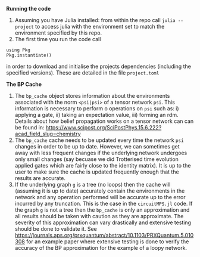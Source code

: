 **Running the code**
1. Assuming you have Julia installed: from within the repo call `julia --project` to access julia with the environment set to match the environment specified by this repo.
2. The first time you run the code call
```
using Pkg
Pkg.instantiate()
```
in order to download and initialise the projects dependencies (including the specified versions). These are detailed in the file `project.toml`

**The BP Cache**
1. The `bp_cache` object stores information about the environments associated with the norm `<psi|psi>` of a tensor network `psi`. This information is necessary to perform o
  operations on `psi` such as: i) applying a gate, ii) taking an expectation value, iii) forming an rdm. Details about how belief propagation works on a tensor network can
  can be found in: https://www.scipost.org/SciPostPhys.15.6.222?acad_field_slug=chemistry
2. The `bp_cache` cache needs to be updated every time the network `psi` changes in order to be up to date. However, we can sometimes get away with less frequent changes
if the underlying network undergoes only small changes (say becuase we did Trotterised time evolution applied gates which are fairly close to the identity matrix). It is up
to the user to make sure the cache is updated frequently enough that the results are accurate.
3. If the underlying graph `g` is a tree (no loops) then the cache will (assuming it is up to date) accurately contain the environments in the network and any operation
performed will be accurate up to the error incurred by any truncation. This is the case in the `circuitMPS.jl` code. If the graph `g` is not a tree then the `bp_cache` is only an approximation and all results
should be taken with caution as they are approximate. The severity of this approximation can vary drastically and extensive testing should be done to validate it. 
See https://journals.aps.org/prxquantum/abstract/10.1103/PRXQuantum.5.010308 for an example paper where extensive testing is done to verify the accuracy of the BP approximation
for the example of a loopy network.







